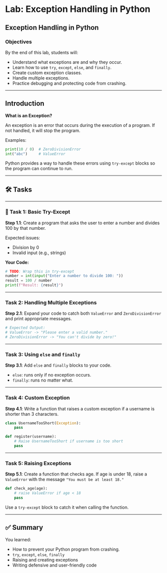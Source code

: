 # Lab: Exception Handling in Python

## Exception Handling in Python

### Objectives

By the end of this lab, students will:

- Understand what exceptions are and why they occur.
- Learn how to use `try`, `except`, `else`, and `finally`.
- Create custom exception classes.
- Handle multiple exceptions.
- Practice debugging and protecting code from crashing.

---

## Introduction

**What is an Exception?**

An exception is an error that occurs during the execution of a program. If not handled, it will stop the program.

Examples:

```python
print(10 / 0)  # ZeroDivisionError
int("abc")     # ValueError
```

Python provides a way to handle these errors using `try-except` blocks so the program can continue to run.

---

## 🛠️ Tasks

---

### 🔹 Task 1: Basic Try-Except

**Step 1.1**: Create a program that asks the user to enter a number and divides 100 by that number.

Expected issues:

- Division by 0
- Invalid input (e.g., strings)

**Your Code:**

```python
# TODO: Wrap this in try-except
number = int(input("Enter a number to divide 100: "))
result = 100 / number
print(f"Result: {result}")
```

---

### Task 2: Handling Multiple Exceptions

**Step 2.1**: Expand your code to catch both `ValueError` and `ZeroDivisionError` and print appropriate messages.

```python
# Expected Output:
# ValueError -> "Please enter a valid number."
# ZeroDivisionError -> "You can't divide by zero!"
```

---

### Task 3: Using `else` and `finally`

**Step 3.1**: Add `else` and `finally` blocks to your code.

- `else`: runs only if no exception occurs.
- `finally`: runs no matter what.

---

### Task 4: Custom Exception

**Step 4.1**: Write a function that raises a custom exception if a username is shorter than 3 characters.

```python
class UsernameTooShort(Exception):
    pass

def register(username):
    # Raise UsernameTooShort if username is too short
    pass
```

---

### Task 5: Raising Exceptions

**Step 5.1**: Create a function that checks age. If age is under 18, raise a `ValueError` with the message `"You must be at least 18."`

```python
def check_age(age):
    # raise ValueError if age < 18
    pass
```

Use a `try-except` block to catch it when calling the function.

---

## ✅ Summary

You learned:

- How to prevent your Python program from crashing.
- `try`, `except`, `else`, `finally`
- Raising and creating exceptions
- Writing defensive and user-friendly code